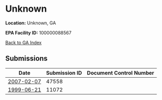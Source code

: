 # Unknown

**Location:** Unknown, GA

**EPA Facility ID:** 100000088567

[Back to GA Index](../../index.md)

## Submissions

| Date | Submission ID | Document Control Number |
|------|--------------|-------------------------|
| [2007-02-07](submissions/47558.md) | 47558 |  |
| [1999-06-21](submissions/11072.md) | 11072 |  |
